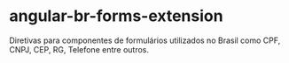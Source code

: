 # angular-br-forms-extension

Diretivas para componentes de formulários utilizados no Brasil como CPF, CNPJ, CEP, RG, Telefone entre outros.
